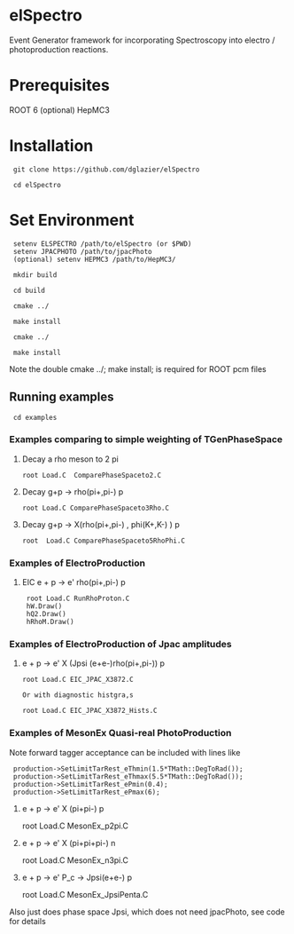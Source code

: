 # elSpectro 

Event Generator framework for incorporating Spectroscopy into electro / photoproduction reactions.

# Prerequisites

ROOT 6
(optional) HepMC3

# Installation

     git clone https://github.com/dglazier/elSpectro

     cd elSpectro

 # Set Environment

     setenv ELSPECTRO /path/to/elSpectro (or $PWD)
     setenv JPACPHOTO /path/to/jpacPhoto
     (optional) setenv HEPMC3 /path/to/HepMC3/

     mkdir build

     cd build

     cmake ../

     make install

     cmake ../

     make install

Note the double cmake ../; make install; is required for ROOT pcm files 

## Running examples

     cd examples

### Examples comparing to simple weighting of TGenPhaseSpace

1) Decay a rho meson to 2 pi

       root Load.C  ComparePhaseSpaceto2.C

2) Decay g+p -> rho(pi+,pi-) p

       root Load.C ComparePhaseSpaceto3Rho.C

3) Decay g+p -> X(rho(pi+,pi-) , phi(K+,K-) ) p

       root  Load.C ComparePhaseSpaceto5RhoPhi.C

### Examples of ElectroProduction

1) EIC e + p -> e' rho(pi+,pi-) p

        root Load.C RunRhoProton.C
        hW.Draw()
        hQ2.Draw()
        hRhoM.Draw()

### Examples of ElectroProduction of Jpac amplitudes

1) e + p -> e' X (Jpsi (e+e-)rho(pi+,pi-)) p

       root Load.C EIC_JPAC_X3872.C

       Or with diagnostic histgra,s

       root Load.C EIC_JPAC_X3872_Hists.C
       

### Examples of MesonEx Quasi-real PhotoProduction

Note forward tagger acceptance can be included with lines like

     production->SetLimitTarRest_eThmin(1.5*TMath::DegToRad());
     production->SetLimitTarRest_eThmax(5.5*TMath::DegToRad());
     production->SetLimitTarRest_ePmin(0.4);
     production->SetLimitTarRest_ePmax(6);


1) e + p -> e' X (pi+pi-) p

      root Load.C MesonEx_p2pi.C

2) e + p -> e' X (pi+pi+pi-) n

      root Load.C MesonEx_n3pi.C
 
3)  e + p -> e' P_c -> Jpsi(e+e-) p

      root Load.C MesonEx_JpsiPenta.C

Also just does phase space Jpsi, which does not need jpacPhoto, see code for details